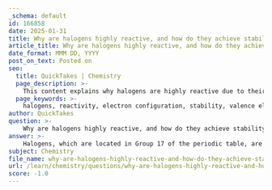 ```yaml
---
_schema: default
id: 166858
date: 2025-01-31
title: Why are halogens highly reactive, and how do they achieve stability?
article_title: Why are halogens highly reactive, and how do they achieve stability?
date_format: MMM DD, YYYY
post_on_text: Posted on
seo:
  title: QuickTakes | Chemistry
  page_description: >-
    This content explains why halogens are highly reactive due to their electron configuration, specifically their seven valence electrons and the tendency to gain one more electron for stability, similar to noble gases.
  page_keywords: >-
    halogens, reactivity, electron configuration, stability, valence electrons, anions, noble gases, chemical reactions, alkali metals, outer shell
author: QuickTakes
question: >-
    Why are halogens highly reactive, and how do they achieve stability?
answer: >-
    Halogens, which are located in Group 17 of the periodic table, are highly reactive due to their electron configuration. They possess seven valence electrons, which means they are just one electron short of achieving a full outer shell, similar to the stable electron configuration of noble gases. This configuration is energetically favorable, leading halogens to seek out reactions that allow them to gain that one additional electron.\n\nWhen halogens react, they typically form anions by gaining an electron, resulting in a -1 charge. For example, chlorine (Cl) can gain an electron to become Cl⁻, achieving an electron configuration similar to that of the noble gas argon. This tendency to gain an electron is what makes halogens particularly reactive, especially with alkali metals, which have one valence electron and readily lose it to achieve a stable configuration.\n\nIn summary, halogens achieve stability by gaining one electron to complete their outer shell, which is the primary reason for their high reactivity. This behavior is a direct consequence of their valence electron configuration and the drive to attain a noble gas-like stability.
subject: Chemistry
file_name: why-are-halogens-highly-reactive-and-how-do-they-achieve-stability.md
url: /learn/chemistry/questions/why-are-halogens-highly-reactive-and-how-do-they-achieve-stability
score: -1.0
---
```


&nbsp;